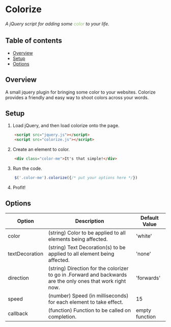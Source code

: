 # Colorize
###### A jQuery script for adding some <span style = 'color:#98c379;'>color</span> to your life.

## Table of contents
 - [Overview](#Overview)
 - [Setup](#Setup)
 - [Options](#Options)

## Overview
A small jquery plugin for bringing some color to your websites. Colorize provides a friendly and easy way to shoot colors across your words.

## Setup
1. Load jQuery, and then load colorize onto the page.
``` html
    <script src="jquery.js"></script>
    <script src="colorize.js"></script>
```
2. Create an element to color.
```html
    <div class="color-me">It's that simple!</div>
```
3. Run the code.
```js
    $('.color-me').colorize({/* put your options here */})
```
4. Profit!

## Options
| Option         | Description | Default Value |
| ---------------|-------------|---------------|
| color          | (string) Color to be applied to all elements being affected. | 'white'
| textDecoration | (string) Text Decoration(s) to be applied to all element being affected. | 'none'
| direction      | (string) Direction for the colorizer to go in .Forward and backwards are the only ones that work right now. | 'forwards'
| speed          | (number) Speed (in milliseconds) for each element to take effect. | 15
| callback       | (function) Function to be called on completion. |empty function
